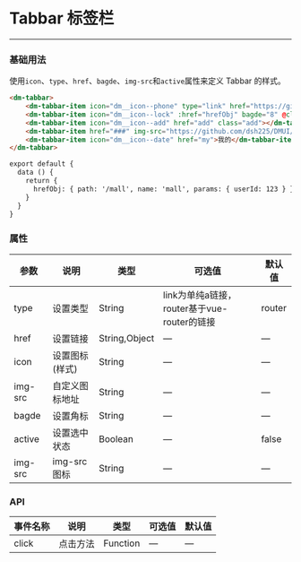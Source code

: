 # Tabbar 标签栏
----
### 基础用法
使用```icon```、```type```、```href```、```bagde```、```img-src```和```active```属性来定义 Tabbar 的样式。
``` html
<dm-tabbar>
    <dm-tabbar-item icon="dm__icon--phone" type="link" href="https://github.com/dsh225/DMUI" active>首页</dm-tabbar-item>
    <dm-tabbar-item icon="dm__icon--lock" :href="hrefObj" bagde="8" @click="routerAction">商城</dm-tabbar-item>
    <dm-tabbar-item icon="dm__icon--add" href="add" class="add"></dm-tabbar-item>
    <dm-tabbar-item href="###" img-src="https://github.com/dsh225/DMUI/blob/master/static/logo.jpg?raw=true">自定义图标</dm-tabbar-item>
    <dm-tabbar-item icon="dm__icon--date" href="my">我的</dm-tabbar-item>
</dm-tabbar>

export default {
  data () {
    return {
      hrefObj: { path: '/mall', name: 'mall', params: { userId: 123 } }
    }
  }
}
```

### 属性
| 参数      | 说明    | 类型      | 可选值       | 默认值   |
|---------- |-------- |---------- |-------------  |-------- |
| type     | 设置类型   | String  |  link为单纯a链接，router基于vue-router的链接 | router  |
| href     | 设置链接   | String,Object  |  — | —   |
| icon    | 设置图标(样式)   | String  |  — |  —   |
| img-src    | 自定义图标地址   | String  |  — |  —   |
| bagde    | 设置角标   | String  |  — |  —   |
| active    | 设置选中状态   | Boolean  |  — |  false   |
| img-src    | img-src图标   | String  |  — |  —   |

### API
| 事件名称      | 说明    | 类型      | 可选值       | 默认值   |
|---------- |-------- |---------- |-------------  |-------- | 
| click     | 点击方法   | Function  |    — | —   |